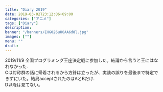 ```yaml
---
title: "Diary 2019"
date: 2019-03-02T23:12:06+09:00
categories: ["アニメ"]
tags: ["Diary"]
description:
banner: "/banners/EHG026uU0AA6d8l.jpg"
images: [""]
menu: ""
draft:
---
```

2019/11/9
全国プログラミング王座決定戦に参加した。結論から言うと王にはなれなかった.  
Cは対称群の話に帰着されるから方針は立ったが、実装の誤りを最後まで特定できずにいた。結局acceptされたのはAとBだけ.  
D以降は見てない。  
